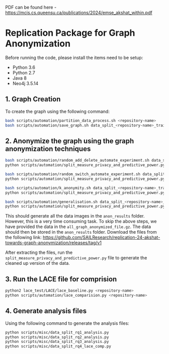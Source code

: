 PDF can be found here - https://mcis.cs.queensu.ca/publications/2024/emse_akshat_within.pdf

# Replication Package for Graph Anonymization

Before running the code, please install the items need to be setup:
- Python 3.6
- Python 2.7
- Java 8
- Neo4j 3.5.14

## 1. Graph Creation

To create the graph using the following command:

```bash
bash scripts/automation/partition_data_process.sh <repository-name>
bash scripts/automation/save_graph.sh data_split_<repository-name>_train
```


## 2. Anonymize the graph using the graph anonymization techniques

```bash
bash scripts/automation/random_add_delete_automate_experiment.sh data_split_<repository-name>_train
python scripts/automation/split_measure_privacy_and_predictive_power.py data_split_<repository-name>_train_random_add_delete anon_results/data_split_<repository-name>_train/random_add_delete/

bash scripts/automation/random_switch_automate_experiment.sh data_split_<repository-name>_train
python scripts/automation/split_measure_privacy_and_predictive_power.py data_split_<repository-name>_train_random_switch anon_results/data_split_<repository-name>_train/random_switch/

bash scripts/automation/k_anonymity.sh data_split_<repository-name>_train
python scripts/automation/split_measure_privacy_and_predictive_power.py data_split_<repository-name>_train_k_da_anon anon_results/data_split_<repository-name>_train/k_da_anon/

bash scripts/automation/generalisation.sh data_split_<repository-name>_train
python scripts/automation/split_measure_privacy_and_predictive_power.py data_split_<repository-name>_train_gen anon_results/data_split_<repository-name>_train/gen/
```


This should generate all the data images in the `anon_results` folder. However, this is a very time consuming task. 
To skip the above steps, we have provided the data in the `all_graph_anonymized_file.gz`. 
The data should then be stored in the `anon_results` folder.
Download the files from the following link: https://github.com/SAILResearch/replication-24-akshat-towards-graph-anonymization/releases/tag/v1

After extracting the files, run the `split_measure_privacy_and_predictive_power.py` file to generate the cleaned up version of the data. 

## 3. Run the LACE file for comprision

```bash
python2 lace_test/LACE/lace_baseline.py <repository-name>
python scripts/automation/lace_comparision.py <repository-name> 
```


## 4. Generate analysis files

Using the following command to generate the analysis files:

```bash
python scripts/misc/data_split_rq1_analysis.py
python scripts/misc/data_split_rq2_analysis.py
python scripts/misc/data_split_rq3_analysis.py
python scripts/misc/data_split_rq4_lace_comp.py
```




